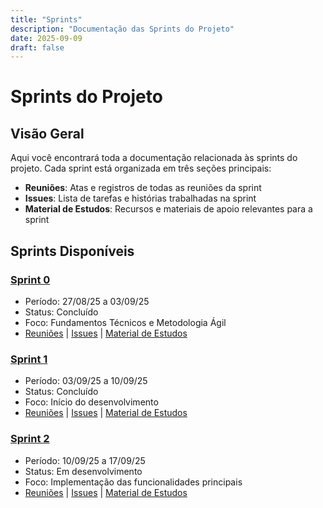 ```yaml
---
title: "Sprints"
description: "Documentação das Sprints do Projeto"
date: 2025-09-09
draft: false
---
```


# Sprints do Projeto

## Visão Geral

Aqui você encontrará toda a documentação relacionada às sprints do projeto. Cada sprint está organizada em três seções principais:

- **Reuniões**: Atas e registros de todas as reuniões da sprint
- **Issues**: Lista de tarefas e histórias trabalhadas na sprint
- **Material de Estudos**: Recursos e materiais de apoio relevantes para a sprint

## Sprints Disponíveis

### [Sprint 0](./sprint-0/)
- Período: 27/08/25 a 03/09/25
- Status: Concluído
- Foco: Fundamentos Técnicos e Metodologia Ágil
- [Reuniões](./sprint-0/reunioes/) | [Issues](./sprint-0/issues/) | [Material de Estudos](./sprint-0/material-estudos/)

### [Sprint 1](./sprint-1/)
- Período: 03/09/25 a 10/09/25
- Status: Concluído
- Foco: Início do desenvolvimento
- [Reuniões](./sprint-1/reunioes/) | [Issues](./sprint-1/issues/) | [Material de Estudos](./sprint-1/material-estudos/)

### [Sprint 2](./sprint-2/)
- Período: 10/09/25 a 17/09/25
- Status: Em desenvolvimento
- Foco: Implementação das funcionalidades principais
- [Reuniões](./sprint-2/reunioes/) | [Issues](./sprint-2/issues/) | [Material de Estudos](./sprint-2/material-estudos/)
